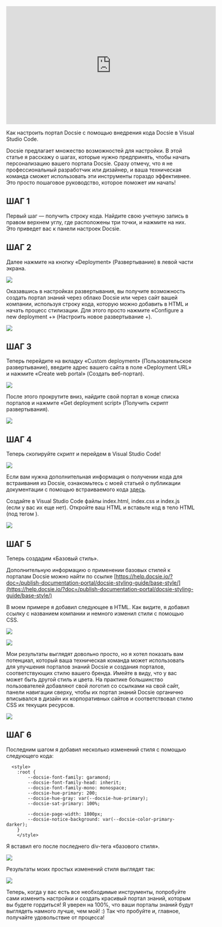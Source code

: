 <iframe width="560" height="315" src="https://www.youtube.com/embed/xRdJhd9SAV0" title="YouTube video player" frameborder="0" allow="accelerometer; autoplay; clipboard-write; encrypted-media; gyroscope; picture-in-picture" allowfullscreen></iframe>


Как настроить портал Docsie с помощью внедрения кода Docsie в Visual Studio Code.

Docsie предлагает множество возможностей для настройки. В этой статье я расскажу о шагах, которые нужно предпринять, чтобы начать персонализацию вашего портала Docsie. Сразу отмечу, что я не профессиональный разработчик или дизайнер, и ваша техническая команда сможет использовать эти инструменты гораздо эффективнее. Это просто пошаговое руководство, которое поможет им начать!

## ШАГ 1

Первый шаг — получить строку кода. Найдите свою учетную запись в правом верхнем углу, где расположены три точки, и нажмите на них. Это приведет вас к панели настроек Docsie.

## ШАГ 2

Далее нажмите на кнопку «Deployment» (Развертывание) в левой части экрана.

![](https://cdn.docsie.io/workspace_WxPJSQ5gsES8Bzjxy/doc_ydgtE07E6Rp4AMmKv/file_UNFgmrrV4LJRPPcLD/boo_OKQpsM12uk8DtYPzL/f551ad37-a3a0-78bb-f97a-1246d5d57899Snag_1113a5f7.png)

Оказавшись в настройках развертывания, вы получите возможность создать портал знаний через облако Docsie или через сайт вашей компании, используя строку кода, которую можно добавить в HTML и начать процесс стилизации. Для этого просто нажмите «Configure a new deployment +» (Настроить новое развертывание +).

![](https://cdn.docsie.io/workspace_WxPJSQ5gsES8Bzjxy/doc_ydgtE07E6Rp4AMmKv/file_66sDikYE16JfYewXU/boo_OKQpsM12uk8DtYPzL/4a8b6dd2-03d2-5d7a-837d-e3afdbe66900Snag_11161d31.png)

## ШАГ 3

Теперь перейдите на вкладку «Custom deployment» (Пользовательское развертывание), введите адрес вашего сайта в поле «Deployment URL» и нажмите «Create web portal» (Создать веб-портал).

![](https://cdn.docsie.io/workspace_WxPJSQ5gsES8Bzjxy/doc_ydgtE07E6Rp4AMmKv/file_6CGgetG9GizkqY87p/boo_OKQpsM12uk8DtYPzL/4b102fcb-a424-8966-1f92-59b56e14241dimage.png)

После этого прокрутите вниз, найдите свой портал в конце списка порталов и нажмите «Get deployment script» (Получить скрипт развертывания).


![](https://cdn.docsie.io/workspace_WxPJSQ5gsES8Bzjxy/doc_ydgtE07E6Rp4AMmKv/file_el02yIrEUA3rf28CG/boo_OKQpsM12uk8DtYPzL/a64fc5d5-4e2c-9c6a-8325-6ed88a291db3Snag_1119813c.png)


## ШАГ 4

Теперь скопируйте скрипт и перейдем в Visual Studio Code!

![](https://cdn.docsie.io/workspace_WxPJSQ5gsES8Bzjxy/doc_ydgtE07E6Rp4AMmKv/file_a3ExYoQ3yZSLnkf4y/boo_OKQpsM12uk8DtYPzL/1a26f697-45e9-b0c4-53d2-8ad808b8d49fSnag_111a44da.png)

Если вам нужна дополнительная информация о получении кода для встраивания из Docsie, ознакомьтесь с моей статьей о публикации документации с помощью встраиваемого кода [здесь](https://www.docsie.io/blog/articles/publishing-product-documentation-with-docsie/).

Создайте в Visual Studio Code файлы index.html, index.css и index.js (если у вас их еще нет). Откройте ваш HTML и вставьте код в тело HTML (под тегом </head>).

![](https://cdn.docsie.io/workspace_WxPJSQ5gsES8Bzjxy/doc_ydgtE07E6Rp4AMmKv/file_ss2981O27UrVWVfrx/boo_OKQpsM12uk8DtYPzL/64bda798-9915-3b7b-274f-dc707b9118a2Snag_111c041e.png)

## ШАГ 5

Теперь создадим «Базовый стиль».

Дополнительную информацию о применении базовых стилей к порталам Docsie можно найти по ссылке [https://help.docsie.io/?doc=/publish-documentation-portal/docsie-styling-guide/base-style/](https://help.docsie.io/?doc=/publish-documentation-portal/docsie-styling-guide/base-style/)

В моем примере я добавил следующее в HTML. Как видите, я добавил ссылку с названием компании и немного изменил стили с помощью CSS.

![](https://cdn.docsie.io/workspace_WxPJSQ5gsES8Bzjxy/doc_ydgtE07E6Rp4AMmKv/file_xg25e1fVbKEZbjJYl/boo_OKQpsM12uk8DtYPzL/a49b8d34-7911-10aa-741a-781224f57212Snag_1122dccd.png)

![](https://cdn.docsie.io/workspace_WxPJSQ5gsES8Bzjxy/doc_ydgtE07E6Rp4AMmKv/file_fRoPLO0Df6JhTcf2h/boo_OKQpsM12uk8DtYPzL/7c668c24-8d5e-8fdf-5b2a-ad93de3b313cSnag_11238581.png)

Мои результаты выглядят довольно просто, но я хотел показать вам потенциал, который ваша техническая команда может использовать для улучшения порталов знаний Docsie и создания порталов, соответствующих стилю вашего бренда. Имейте в виду, что у вас может быть другой стиль и цвета. На практике большинство пользователей добавляют свой логотип со ссылками на свой сайт, панели навигации сверху, чтобы их портал знаний Docsie органично вписывался в дизайн их корпоративных сайтов и соответствовал стилю CSS их текущих ресурсов.

![](https://cdn.docsie.io/workspace_WxPJSQ5gsES8Bzjxy/doc_ydgtE07E6Rp4AMmKv/file_StvlIomWiDjQ8wV0h/boo_OKQpsM12uk8DtYPzL/e02de6be-1990-cbe1-7078-4e477ec4a6d9Snag_112473e8.png)

## ШАГ 6

Последним шагом я добавил несколько изменений стиля с помощью следующего кода:

```
  <style>
    :root {
        --docsie-font-family: garamond;
        --docsie-font-family-head: inherit;
        --docsie-font-family-mono: monospace;
        --docsie-hue-primary: 200;
        --docsie-hue-gray: var(--docsie-hue-primary);
        --docsie-sat-primary: 100%;
     
        --docsie-page-width: 1800px;   
        --docsie-notice-background: var(--docsie-color-primary-darker);
    }
    </style>

```
Я вставил его после последнего div-тега «базового стиля».

![](https://cdn.docsie.io/workspace_WxPJSQ5gsES8Bzjxy/doc_ydgtE07E6Rp4AMmKv/file_ORs7jTN5WvXJ7VkuB/boo_OKQpsM12uk8DtYPzL/4cc0127b-2bca-4d38-3040-864b8f5054fdSnag_112741dd.png)

Результаты моих простых изменений стиля выглядят так:

![](https://cdn.docsie.io/workspace_WxPJSQ5gsES8Bzjxy/doc_ydgtE07E6Rp4AMmKv/file_uCSLHwdeVry8finx8/boo_OKQpsM12uk8DtYPzL/82ffd090-9575-e89b-b0ed-16f4af08a405Snag_1127954c.png)

Теперь, когда у вас есть все необходимые инструменты, попробуйте сами изменить настройки и создать красивый портал знаний, которым вы будете гордиться! Я уверен на 100%, что ваши порталы знаний будут выглядеть намного лучше, чем мой! :) Так что пробуйте и, главное, получайте удовольствие от процесса!